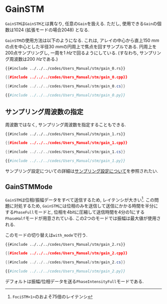 # GainSTM

`GainSTM`は`GainSTM`とは異なり, 任意の`Gain`を扱える. ただし, 使用できる`Gain`の個数は$1024$ (拡張モードの場合$2048$) となる.

`GainSTM`の使用方法は以下のようになる.
これは, アレイの中心から直上$\SI{150}{mm}$の点を中心とした半径$\SI{30}{mm}$の円周上で焦点を回すサンプルである.
円周上を200点サンプリングし, 一周を$\SI{1}{Hz}$で回るようにしている. (すなわち, サンプリング周波数は$\SI{200}{Hz}$である.)

```rust,edition2021
{{#include ../../../codes/Users_Manual/stm/gain_0.rs}}
```

```cpp
{{#include ../../../codes/Users_Manual/stm/gain_0.cpp}}

```

```cs
{{#include ../../../codes/Users_Manual/stm/gain_0.cs}}
```

```python
{{#include ../../../codes/Users_Manual/stm/gain_0.py}}
```

## サンプリング周波数の指定

周波数ではなく, サンプリング周波数を指定することもできる.

```rust,edition2021
{{#include ../../../codes/Users_Manual/stm/gain_1.rs}}
```

```cpp
{{#include ../../../codes/Users_Manual/stm/gain_1.cpp}}
```

```cs
{{#include ../../../codes/Users_Manual/stm/gain_1.cs}}
```

```python
{{#include ../../../codes/Users_Manual/stm/gain_1.py}}
```

サンプリング設定についての詳細は[サンプリング設定について](./../sampling_config.md)を参照されたい.

## GainSTMMode

`GainSTM`は位相/振幅データをすべて送信するため, レイテンシが大きい[^fn_gain_seq].
この問題に対処するため, `GainSTM`には位相のみを送信して送信にかかる時間を半分にする`PhaseFull`モードと, 位相を4bitに圧縮して送信時間を4分の1にする`PhaseHalf`モードが用意されている.
この2つのモードでは振幅は最大値が使用される.

このモードの切り替えは`with_mode`で行う.

```rust,edition2021
{{#include ../../../codes/Users_Manual/stm/gain_2.rs}}
```

```cpp
{{#include ../../../codes/Users_Manual/stm/gain_2.cpp}}
```

```cs
{{#include ../../../codes/Users_Manual/stm/gain_2.cs}}
```

```python
{{#include ../../../codes/Users_Manual/stm/gain_2.py}}
```

デフォルトは振幅/位相データを送る`PhaseIntensityFull`モードである.

[^fn_gain_seq]: `FociSTM<1>`のおよそ75倍のレイテンシ
